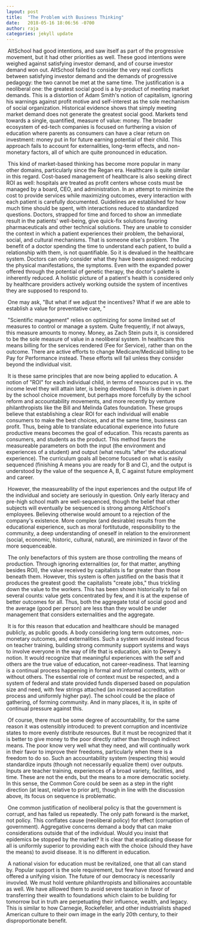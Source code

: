 ```yaml
---
layout: post
title:  "The Problem with Business Thinking"
date:   2018-05-16 18:06:56 -0700
author: raja
categories: jekyll update
---
```


​	AltSchool had good intentions, and saw itself as part of the progressive movement, but it had other priorities as well. These good intentions were weighed against satisfying investor demand, and of course investor demand won out. AltSchool failed to consider the very real conflicts between satisfying investor demand and the demands of progressive pedagogy: the two cannot be met at the same time. The justification is a neoliberal one: the greatest social good is a by-product of meeting market demands. This is a distortion of Adam Smith's notion of capitalism, ignoring his warnings against profit motive and self-interest as the sole mechanism of social organization. Historical evidence shows that simply meeting market demand does not generate the greatest social good. Markets tend towards a single, quantified, measure of value: money. The broader ecosystem of ed-tech companies is focused on furthering a vision of education where parents as consumers can have a clear return on investment: money put in for future earning potential of their child. This approach fails to account for externalities, long-term effects, and non-monetary factors, all of which are quite pronounced in education.

​	This kind of market-based thinking has become more popular in many other domains, particularly since the Regan era. Healthcare is quite similar in this regard. Cost-based management of healthcare is also seeking direct ROI as well: hospitals are treated as profit centers whose costs must be managed by a board, CEO, and administration. In an attempt to minimize the cost to provide services while maximizing outcomes, every interaction with each patient is carefully documented. Guidelines are established for how much time should be spent, with interactions reduced to standardized questions. Doctors, strapped for time and forced to show an immediate result in the patients' well-being, give quick-fix solutions favoring pharmaceuticals and other technical solutions. They are unable to consider the context in which a patient experiences their problem, the behavioral, social, and cultural mechanisms. That is someone else's problem. The benefit of a doctor spending the time to understand each patient, to build a relationship with them, is not quantifiable. So it is devalued in the healthcare system. Doctors can only consider what they have been assigned: reducing the physical manifestations, the symptoms. Even with the expanded power offered through the potential of genetic therapy, the doctor's palette is inherently reduced. A holistic picture of a patient's health is considered only by healthcare providers actively working outside the system of incentives they are supposed to respond to.

​	One may ask, "But what if we adjust the incentives? What if we are able to establish a value for preventative care, "

​	"Scientific management" relies on optimizing for some limited set of measures to control or manage a system. Quite frequently, if not always, this measure amounts to money. Money, as Zach Stein puts it, is considered to be the sole measure of value in a neoliberal system. In healthcare this means billing for the services rendered (Fee for Service), rather than on the outcome. There are active efforts to change Medicare/Medicaid billing to be Pay for Performance instead. These efforts will fail unless they consider beyond the individual visit.

​	It is these same principles that are now being applied to education. A notion of "ROI" for each individual child, in terms of resources put in vs. the income level they will attain later, is being developed. This is driven in part by the school choice movement, but perhaps more forcefully by the school reform and accountability movements, and more recently by venture philanthropists like the Bill and Melinda Gates foundation. These groups believe that establishing a clear ROI for each individual will enable consumers to make the best choices, and at the same time, business can profit. Thus, being able to translate educational experience into future productive means becomes the goal of education. This recasts parents as consumers, and students as the product. This method favors the measureable parameters on both the input (the environment and experiences of a student) and output (what results 'after' the educational experience). The curriculum goals all become focused on what is easily sequenced (finishing A means you are ready for B and C), and the output is understood by the value of the sequence A, B, C against future employment and career.

​	However, the measureability of the input experiences and the output life of the individual and society are seriously in question. Only early literacy and pre-high school math are well-sequenced, though the belief that other subjects will eventually be sequenced is strong among AltSchool's employees. Believing otherwise would amount to a rejection of the company's existence. More complex (and desirable) results from the educational experience, such as moral fortitutude, responsibility to the community, a deep understanding of oneself in relation to the environment (social, economic, historic, cultural, natural), are minimized in favor of the more sequenceable.

​	The only benefactors of this system are those controlling the means of production. Through ignoring externalities (or, for that matter, anything besides ROI), the value received by capitalists is far greater than those beneath them. However, this system is often justified on the basis that it produces the greatest good: the capitalists "create jobs," thus trickling down the value to the workers. This has been shown historically to fail on several counts: value gets concentrated by few, and it is at the expense of better outcomes for all. Thus, both the aggregate total of social good and the average (good per person) are less than they would be under management that considers externalities and the aggregate.

​	It is for this reason that education and healthcare should be managed publicly, as public goods. A body considering long term outcomes, non-monetary outcomes, and externalities. Such a system would instead focus on teacher training, building strong community support systems and ways to involve everyone in the way of life that is education, akin to Dewey's notion. It would recognize that meaningful experiences with the self and others are the true value of education, not career-readiness. That learning is a continual process happening in formal and informal contexts, with or without others. The essential role of context must be respected, and a system of federal and state provided funds dispersed based on population size and need, with few strings attached (an increased accreditation process and uniformly higher pay). The school could be the place of gathering, of forming community. And in many places, it is, in spite of continual pressure against this.

​	Of course, there must be some degree of accountability, for the same reason it was ostensibly introduced: to prevent corruption and incentivize states to more evenly distribute resources. But it must be recognized that it is better to give money to the poor directly rather than through indirect means. The poor know very well what they need, and will continually work in their favor to improve their freedoms, particularly when there is a freedom to do so. Such an accountability system (respecting this) would standardize inputs (though not necessarily equalize them) over outputs. Inputs are teacher training, experiences of a broad variety, facilities, and time. These are not the ends, but the means to a more democratic society. In this sense, the Common Core could be seen as a step in the right direction (at least, relative to prior art), though in line with the discussion above, its focus on sequence is problematic.

​	One common justification of neoliberal policy is that the government is corrupt, and has failed us repeatedly. The only path forward is the market, not policy. This conflates cause (neoliberal policy) for effect (corruption of government). Aggregative concerns demand a body that can make considerations outside that of the individual. Would you insist that epidemics be stopped by the market? It is clear that eradicating disease for all is uniformly superior to providing each with the choice (should they have the means) to avoid disease. It is no different in education.

​	A national vision for education must be revitalized, one that all can stand by. Popular support is the sole requirement, but few have stood forward and offered a unifying vision. The future of our democracy is necessarily invovled. We must hold venture philanthropists and billionaires accountable as well. We have alllowed them to avoid severe taxation in favor of transferring their wealth to foundations which claim to be building for tomorrow but in truth are perpetuating their influence, wealth, and legacy. This is similar to how Carnegie, Rockefeller, and other industrialists shaped American culture to their own image in the early 20th century, to their disproportionate benefit.
